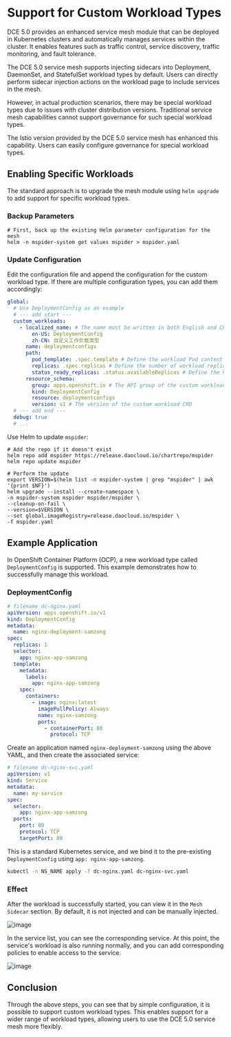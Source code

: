 # Support for Custom Workload Types

DCE 5.0 provides an enhanced service mesh module that can be deployed in Kubernetes clusters
and automatically manages services within the cluster. It enables features such as traffic control,
service discovery, traffic monitoring, and fault tolerance.

The DCE 5.0 service mesh supports injecting sidecars into Deployment, DaemonSet, and StatefulSet
workload types by default. Users can directly perform sidecar injection actions on the workload
page to include services in the mesh.

However, in actual production scenarios, there may be special workload types due to issues with
cluster distribution versions. Traditional service mesh capabilities cannot support governance
for such special workload types.

The Istio version provided by the DCE 5.0 service mesh has enhanced this capability.
Users can easily configure governance for special workload types.

## Enabling Specific Workloads

The standard approach is to upgrade the mesh module using `helm upgrade` to add support
for specific workload types.

### Backup Parameters

```shell
# First, back up the existing Helm parameter configuration for the mesh
helm -n mspider-system get values mspider > mspider.yaml
```

### Update Configuration

Edit the configuration file and append the configuration for the custom workload type.
If there are multiple configuration types, you can add them accordingly:

```yaml
global:
  # Use DeploymentConfig as an example
  # --- add start ---
  custom_workloads:
    - localized_name: # The name must be written in both English and Chinese
        en-US: DeploymentConfig
        zh-CN: 自定义工作负载类型
      name: deploymentconfigs
      path:
        pod_template: .spec.template # Define the workload Pod content
        replicas: .spec.replicas # Define the number of workload replicas
        status_ready_replicas: .status.availableReplicas # Define the healthy replicas count
      resource_schema:
        group: apps.openshift.io # The API group of the custom workload CRD
        kind: DeploymentConfig
        resource: deploymentconfigs
        version: v1 # The version of the custom workload CRD
  # --- add end ---
  debug: true
  # ...
```

Use Helm to update `mspider`:

```shell
# Add the repo if it doesn't exist
helm repo add mspider https://release.daocloud.io/chartrepo/mspider
helm repo update mspider

# Perform the update
export VERSION=$(helm list -n mspider-system | grep "mspider" | awk '{print $NF}')
helm upgrade --install --create-namespace \
-n mspider-system mspider mspider/mspider \
--cleanup-on-fail \
--version=$VERSION \
--set global.imageRegistry=release.daocloud.io/mspider \
-f mspider.yaml
```

## Example Application

In OpenShift Container Platform (OCP), a new workload type called `DeploymentConfig`
is supported. This example demonstrates how to successfully manage this workload.

### DeploymentConfig

```yaml
# filename dc-nginx.yaml
apiVersion: apps.openshift.io/v1
kind: DeploymentConfig
metadata:
  name: nginx-deployment-samzong
spec:
  replicas: 1
  selector:
    app: nginx-app-samzong
  template:
    metadata:
      labels:
        app: nginx-app-samzong
    spec:
      containers:
        - image: nginx:latest
          imagePullPolicy: Always
          name: nginx-samzong
          ports:
            - containerPort: 80
              protocol: TCP
```

Create an application named `nginx-deployment-samzong` using the above YAML,
and then create the associated service:

```yaml
# filename dc-nginx-svc.yaml
apiVersion: v1
kind: Service
metadata:
  name: my-service
spec:
  selector:
    app: nginx-app-samzong
  ports:
    port: 80
    protocol: TCP
    targetPort: 80
```

This is a standard Kubernetes service, and we bind it to the pre-existing `DeploymentConfig`
using `app: nginx-app-samzong`.

```bash
kubectl -n NS_NAME apply -f dc-nginx.yaml dc-nginx-svc.yaml
```

### Effect

After the workload is successfully started, you can view it in the `Mesh Sidecar` section.
By default, it is not injected and can be manually injected.

![image](../images/custom-workloads-01.png)

In the service list, you can see the corresponding service. At this point, the service's workload
is also running normally, and you can add corresponding policies to enable access to the service.

![image](../images/custom-workloads-02.png)

## Conclusion

Through the above steps, you can see that by simple configuration, it is possible to support
custom workload types. This enables support for a wider range of workload types, allowing users
to use the DCE 5.0 service mesh more flexibly.
